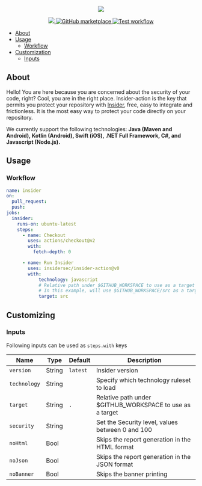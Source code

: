 <p align="center">
  <img src="https://insidersec.io/wp-content/uploads/2020/03/insider-novo-logo.png">
  <p align="center">
      <a href="https://github.com/insidersec/insider-action/releases">
        <img src="https://img.shields.io/badge/version-0.2.0-blue.svg">
      </a>
      <a href="https://github.com/marketplace/actions/insider-action">
        <img alt="GitHub marketplace" src="https://img.shields.io/badge/marketplace-insider--action-blue?logo=github&style=flat-square">
      </a>
      <a href="https://github.com/insidersec/insider-action/actions?workflow=test">
        <img alt="Test workflow" src="https://img.shields.io/github/workflow/status/insidersec/insider-action/test?label=test&logo=github&style=flat-square">
      </a>
  </p>
</p>

* [About](#about)
* [Usage](#usage)
  * [Workflow](#workflow)
* [Customization](#customizing)
  * [Inputs](#inputs)

## About
Hello! You are here because you are concerned about the security of your code, right? Cool, you are in the right place. Insider-action is the key that permits you protect your repository with [Insider](https://github.com/insidersec/insider), free, easy to integrate and frictionless. It is the most easy way to protect your code directly on your repository.

We currently support the following technologies: **Java (Maven and Android), Kotlin (Android), Swift (iOS), .NET Full Framework, C#, and Javascript (Node.js).**

## Usage

### Workflow

```yaml
name: insider
on:
  pull_request:
  push:
jobs:
  insider:
    runs-on: ubuntu-latest
    steps:
      - name: Checkout
        uses: actions/checkout@v2
        with:
          fetch-depth: 0

      - name: Run Insider
        uses: insidersec/insider-action@v0
        with:
            technology: javascript
            # Relative path under $GITHUB_WORKSPACE to use as a target
            # In this example, will use $GITHUB_WORKSPACE/src as a target
            target: src
```

## Customizing

### Inputs

Following inputs can be used as `steps.with` keys

| Name             | Type    | Default   | Description                                                 |
|------------------|---------|-----------|-------------------------------------------------------------|
| `version`        | String  | `latest`  | Insider version                                             |
| `technology`     | String  |           | Specify which technology ruleset to load                    |
| `target`         | String  | `.`       | Relative path under $GITHUB_WORKSPACE to use as a target    |
| `security`       | String  |           | Set the Security level, values between 0 and 100            |
| `noHtml`         | Bool    |           | Skips the report generation in the HTML format              |
| `noJson`         | Bool    |           | Skips the report generation in the JSON format              |
| `noBanner`       | Bool    |           | Skips the banner printing                                   |

